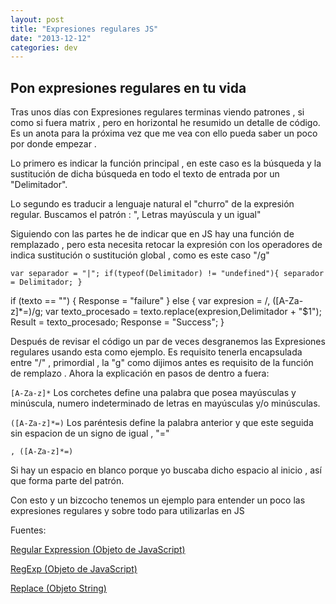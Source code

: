 ```yaml
---
layout: post
title: "Expresiones regulares JS"
date: "2013-12-12"
categories: dev
---
```


## Pon expresiones regulares en tu vida

Tras unos días con Expresiones regulares terminas viendo patrones , si como si fuera matrix , pero en horizontal he resumido un detalle de código. Es un anota para la próxima vez que me vea con ello pueda saber un poco por donde empezar .

Lo primero es indicar la función principal , en este caso es la búsqueda y la sustitución de dicha búsqueda en todo el texto de entrada por un "Delimitador".

Lo segundo es traducir a lenguaje natural el "churro" de la expresión regular. Buscamos el patrón : ", Letras mayúscula y un igual"

Siguiendo con las partes he de indicar que en JS hay una función de remplazado , pero esta necesita retocar la expresión con los operadores de indica sustitución o sustitución global , como es este caso "/g"

`var separador = "|"; if(typeof(Delimitador) != "undefined"){ separador = Delimitador; }`

if (texto == "") { Response = "failure" } else { var expresion = /, (\[A-Za-z\]\*=)/g; var texto\_procesado = texto.replace(expresion,Delimitador + "$1"); Result = texto\_procesado; Response = "Success"; }

Después de revisar el código un par de veces desgranemos las Expresiones regulares usando esta como ejemplo. Es requisito tenerla encapsulada entre "/" , primordial , la "g" como dijimos antes es requisito de la función de remplazo . Ahora la explicación en pasos de dentro a fuera:

`[A-Za-z]*` Los corchetes define una palabra que posea mayúsculas y minúscula, numero indeterminado de letras en mayúsculas y/o minúsculas.

`([A-Za-z]*=)` Los paréntesis define la palabra anterior y que este seguida sin espacion de un signo de igual , "="

`, ([A-Za-z]*=)`

Si hay un espacio en blanco porque yo buscaba dicho espacio al inicio , así que forma parte del patrón.

Con esto y un bizcocho tenemos un ejemplo para entender un poco las expresiones regulares y sobre todo para utilizarlas en JS

Fuentes:

[Regular Expression (Objeto de JavaScript)](https://msdn.microsoft.com/es-es/library/ie/h6e2eb7w%28v=vs.94%29.aspx "Regular Expression (Objeto de JavaScript)")

[RegExp (Objeto de JavaScript)](https://msdn.microsoft.com/es-es/library/ie/9dthzd08%28v=vs.94%29.aspx "RegExp (Objeto de JavaScript)")

[Replace (Objeto String)](https://msdn.microsoft.com/es-es/library/ie/t0kbytzc%28v=vs.94%29.aspx "replace (Método, String de JavaScript)")
